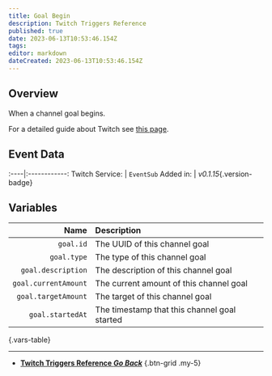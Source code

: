 ```yaml
---
title: Goal Begin
description: Twitch Triggers Reference
published: true
date: 2023-06-13T10:53:46.154Z
tags: 
editor: markdown
dateCreated: 2023-06-13T10:53:46.154Z
---
```


## Overview
When a channel goal begins.

For a detailed guide about Twitch see [this page](/Platforms/Twitch).

## Event Data
:----|:------------:
Twitch Service: | `EventSub`
Added in: | *v0.1.15*{.version-badge}

## Variables
Name | Description
----:|:------------
`goal.id` | The UUID of this channel goal
`goal.type` | The type of this channel goal
`goal.description` | The description of this channel goal
`goal.currentAmount` | The current amount of this channel goal
`goal.targetAmount` | The target of this channel goal
`goal.startedAt` | The timestamp that this channel goal started
{.vars-table}

---

- [<i class="mdi mdi-chevron-left"></i>**Twitch Triggers Reference *Go Back***](/Triggers/Twitch)
{.btn-grid .my-5}